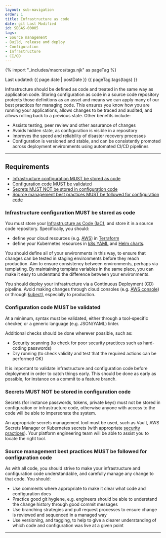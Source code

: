 ```yaml
---
layout: sub-navigation
order: 1
title: Infrastructure as code
date: git Last Modified
id: SEGAS-00005
tags:
- Source management
- Build, release and deploy
- Configuration
- Infrastructure
- CI/CD
---
```


{% import "_includes/macros/tags.njk" as pageTag %}

Last updated: {{ page.date | postDate }}
{{ pageTag.tags(tags)  }}

Infrastructure should be defined as code and treated in the same way as application code. 
Storing configuration as code in a source code repository protects those definitions as an asset and means 
we can apply many of our best practices for managing code. This ensures you know how you are running your 
applications, allows changes to be traced and audited, and allows rolling back to a previous state. Other benefits include:

- Assists testing, peer review and other assurance of changes
- Avoids hidden state, as configuration is visible in a repository
- Improves the speed and reliability of disaster recovery processes
- Configuration is versioned and stable, and can be consistently promoted across deployment environments using automated CI/CD pipelines

---

## Requirements

- [Infrastructure configuration MUST be stored as code](#infrastructure-configuration-must-be-stored-as-code)
- [Configuration code MUST be validated](#configuration-code-must-be-validated)
- [Secrets MUST NOT be stored in configuration code](#secrets-must-not-be-stored-in-configuration-code)
- [Source management best practices MUST be followed for configuration code](#source-management-best-practices-must-be-followed-for-configuration-code)

### Infrastructure configuration MUST be stored as code

You must store your [Infrastructure as Code (IaC)](https://en.wikipedia.org/wiki/Infrastructure_as_code), and store it in a source code repository. Specifically, you should:

- define your cloud resources (e.g. [AWS](https://aws.amazon.com/)) in [Terraform](https://www.terraform.io/)
- define your Kubernetes resources in [k8s YAML](https://kubernetes.io/docs/concepts/overview/working-with-objects/kubernetes-objects/) and [Helm charts](https://helm.sh/).

You should define all of your environments in this way, to ensure that changes can be tested in staging environments before they reach production. Aim to ensure consistency between environments, perhaps via templating. By maintaining template variables in the same place, you can make it easy to understand the difference between your environments.

You should deploy your infrastructure via a Continuous Deployment (CD) pipeline. Avoid making changes through cloud consoles (e.g. [AWS console](https://aws.amazon.com/console/)) or through [kubectl](https://kubernetes.io/docs/reference/kubectl/), especially to production.

### Configuration code MUST be validated 

At a minimum, syntax must be validated, either through a tool-specific checker, or a generic language (e.g. JSON/YAML) linter.

Additional checks should be done wherever possible, such as:

- Security scanning (to check for poor security practices such as hard-coding passwords)
- Dry running (to check validity and test that the required actions can be performed OK)

It is important to validate infrastructure and configuration code before deployment in order to catch things early. This should be done as early as possible, for instance on a commit to a feature branch. 

### Secrets MUST NOT be stored in configuration code

Secrets (for instance passwords, tokens, private keys) must not be stored in configuration or infrastructure code, otherwise anyone with access to the code will be able to impersonate the system.

An appropriate secrets management tool must be used, such as Vault, AWS Secrets Manager or Kubernetes secrets (with appropriate [security practices](https://kubernetes.io/docs/concepts/security/secrets-good-practices/)). Your platform engineering team will be able to assist you to locate the right tool.

### Source management best practices MUST be followed for configuration code

As with all code, you should strive to make your infrastructure and configuration code understandable, and carefully manage any change to that code. You should:

- Use comments where appropriate to make it clear what code and configuration does
- Practice good git hygiene, e.g. engineers should be able to understand the change history through good commit messages
- Use branching strategies and pull request processes to ensure change is reviewed and sequenced in a managed way
- Use versioning, and tagging, to help to give a clearer understanding of which code and configuration was live at a given point 

---

